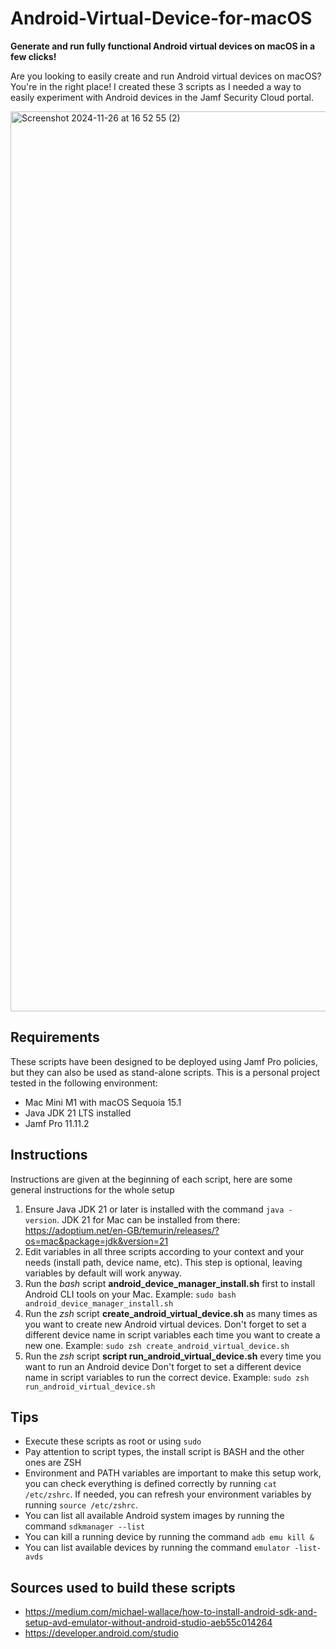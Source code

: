# Android-Virtual-Device-for-macOS
__Generate and run fully functional Android virtual devices on macOS in a few clicks!__

Are you looking to easily create and run Android virtual devices on macOS? You're in the right place!
I created these 3 scripts as I needed a way to easily experiment with Android devices in the Jamf Security Cloud portal.


<img width="1440" alt="Screenshot 2024-11-26 at 16 52 55 (2)" src="https://github.com/user-attachments/assets/315d8c99-d6ca-40fa-814d-94bd4e4517e1">

## Requirements
These scripts have been designed to be deployed using Jamf Pro policies, but they can also be used as stand-alone scripts.
This is a personal project tested in the following environment:
* Mac Mini M1 with macOS Sequoia 15.1
* Java JDK 21 LTS installed
* Jamf Pro 11.11.2

## Instructions
Instructions are given at the beginning of each script, here are some general instructions for the whole setup

1. Ensure Java JDK 21 or later is installed with the command ```java -version```. JDK 21 for Mac can be installed from there: https://adoptium.net/en-GB/temurin/releases/?os=mac&package=jdk&version=21
2. Edit variables in all three scripts according to your context and your needs (install path, device name, etc). This step is optional, leaving variables by default will work anyway.
3. Run the _bash_ script **android_device_manager_install.sh** first to install Android CLI tools on your Mac.
Example: ```sudo bash android_device_manager_install.sh```
4. Run the _zsh_ script **create_android_virtual_device.sh** as many times as you want to create new Android virtual devices.
Don't forget to set a different device name in script variables each time you want to create a new one.
Example: ```sudo zsh create_android_virtual_device.sh```
5. Run the _zsh_ script **script run_android_virtual_device.sh** every time you want to run an Android device
Don't forget to set a different device name in script variables to run the correct device.
Example: ```sudo zsh run_android_virtual_device.sh```

## Tips
* Execute these scripts as root or using ```sudo```
* Pay attention to script types, the install script is BASH and the other ones are ZSH
* Environment and PATH variables are important to make this setup work, you can check everything is defined correctly by running ```cat /etc/zshrc```. If needed, you can refresh your environment variables by running ```source /etc/zshrc```.
* You can list all available Android system images by running the command ```sdkmanager --list```
* You can kill a running device by running the command ```adb emu kill &```
* You can list available devices by running the command ```emulator -list-avds```

## Sources used to build these scripts
* https://medium.com/michael-wallace/how-to-install-android-sdk-and-setup-avd-emulator-without-android-studio-aeb55c014264
* https://developer.android.com/studio
